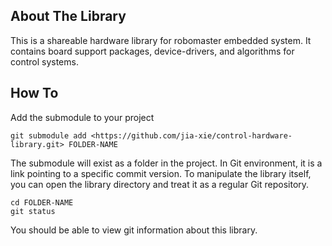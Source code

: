 ## About The Library

This is a shareable hardware library for robomaster embedded system. It contains board support packages, device-drivers, and algorithms for control systems.
## How To
Add the submodule to your project
```
git submodule add <https://github.com/jia-xie/control-hardware-library.git> FOLDER-NAME
```
The submodule will exist as a folder in the project. In Git environment, it is a link pointing to a specific commit version. To manipulate the library itself, you can open the library directory and treat it as a regular Git repository.
```
cd FOLDER-NAME
git status
```
You should be able to view git information about this library.